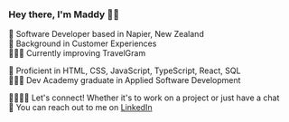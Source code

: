 ### Hey there, I'm Maddy 👋🏻
📍 Software Developer based in Napier, New Zealand  
👥 Background in Customer Experiences  
👩🏻‍💻 Currently improving TravelGram  
  
🚀 Proficient in HTML, CSS, JavaScript, TypeScript, React, SQL  
👩🏻‍🎓 Dev Academy graduate in Applied Software Development  
  
🫱🏻‍🫲🏼 Let's connect! Whether it's to work on a project or just have a chat  
🌟 You can reach out to me on [LinkedIn](<www.linkedin.com/in/maddyrio-nz>)
